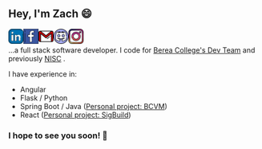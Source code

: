 ## Hey, I'm Zach 😄
<a href="https://www.linkedin.com/in/zach-neill-0a957b197/">
  <img align="left" alt="zach-neill-linkedin" width="30px" src="https://raw.githubusercontent.com/zachneill/zachneill/main/linkedin.svg" />
</a>
<a href="https://www.facebook.com/zach.neill.357">
  <img align="left" alt="zach-neill-facebook" width="30px" src="https://raw.githubusercontent.com/zachneill/zachneill/main/facebook.svg" />
</a>
<a href="mailto:zacharyneill@gmail.com">
  <img align="left" alt="zach-neill-gmail" width="30px" src="https://raw.githubusercontent.com/zachneill/zachneill/main/gmail.svg" />
</a>
<a href="https://discordapp.com/users/599753439983042572">
  <img align="left" alt="zach-neill-discord" width="30px" src="https://raw.githubusercontent.com/zachneill/zachneill/main/discord.svg" />
</a>
<a href="https://www.instagram.com/_amerasian/">
  <img align="left" alt="zach-neill-instagram" width="30px" src="https://raw.githubusercontent.com/zachneill/zachneill/main/instagram.svg" />
</a>
<br />
<br />
...a full stack software developer. I code for <a href="https://github.com/BCStudentSoftwareDevTeam" target="_blank">Berea College's Dev Team</a> 
and previously <a href="https://nisc.coop" target="_blank">NISC</a> . 

I have experience in:

* Angular
* Flask / Python
* Spring Boot / Java (<a href="https://bcvm.herokuapp.com" target="_blank">Personal project: BCVM</a>)
* React (<a href="https://sigbuild.github.io" target="_blank">Personal project: SigBuild</a>)


### I hope to see you soon! 👋
